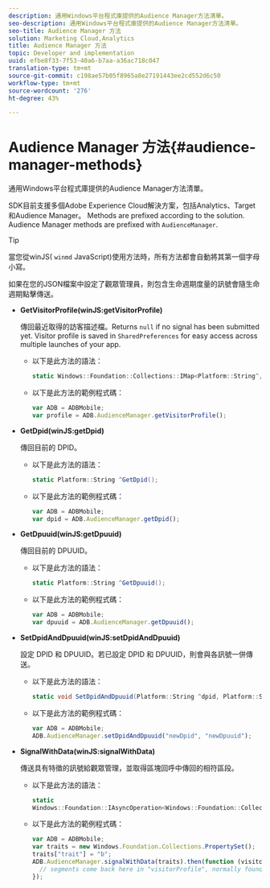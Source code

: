```yaml
---
description: 通用Windows平台程式庫提供的Audience Manager方法清單。
seo-description: 通用Windows平台程式庫提供的Audience Manager方法清單。
seo-title: Audience Manager 方法
solution: Marketing Cloud,Analytics
title: Audience Manager 方法
topic: Developer and implementation
uuid: efbe8f33-7f53-40a6-b7aa-a36ac718c047
translation-type: tm+mt
source-git-commit: c198ae57b05f8965a8e27191443ee2cd552d6c50
workflow-type: tm+mt
source-wordcount: '276'
ht-degree: 43%

---
```



# Audience Manager 方法{#audience-manager-methods}

通用Windows平台程式庫提供的Audience Manager方法清單。

SDK目前支援多個Adobe Experience Cloud解決方案，包括Analytics、Target和Audience Manager。 Methods are prefixed according to the solution. Audience Manager methods are prefixed with `AudienceManager`.

>[!TIP]
>
>當您從winJS( `winmd` JavaScript)使用方法時，所有方法都會自動將其第一個字母小寫。

如果在您的JSON檔案中設定了觀眾管理員，則包含生命週期度量的訊號會隨生命週期點擊傳送。

* **GetVisitorProfile(winJS:getVisitorProfile)**

   傳回最近取得的訪客描述檔。Returns `null` if no signal has been submitted yet. Visitor profile is saved in `SharedPreferences` for easy access across multiple launches of your app.

   * 以下是此方法的語法：

      ```csharp
      static Windows::Foundation::Collections::IMap<Platform::String^,Platform::Object^> ^GetVisitorProfile();
      ```

   * 以下是此方法的範例程式碼：

      ```js
      var ADB = ADBMobile; 
      var profile = ADB.AudienceManager.getVisitorProfile();
      ```

* **GetDpid(winJS:getDpid)**

   傳回目前的 DPID。

   * 以下是此方法的語法：

      ```csharp
      static Platform::String ^GetDpid();
      ```

   * 以下是此方法的範例程式碼：

      ```js
      var ADB = ADBMobile;
      var dpid = ADB.AudienceManager.getDpid(); 
      ```

* **GetDpuuid(winJS:getDpuuid)**

   傳回目前的 DPUUID。

   * 以下是此方法的語法：

      ```csharp
      static Platform::String ^GetDpuuid();
      ```

   * 以下是此方法的範例程式碼：

      ```js
      var ADB = ADBMobile; 
      var dpuuid = ADB.AudienceManager.getDpuuid();
      ```

* **SetDpidAndDpuuid(winJS:setDpidAndDpuuid)**

   設定 DPID 和 DPUUID。若已設定 DPID 和 DPUUID，則會與各訊號一併傳送。

   * 以下是此方法的語法：

      ```csharp
      static void SetDpidAndDpuuid(Platform::String ^dpid, Platform::String ^dpuuid);
      ```

   * 以下是此方法的範例程式碼：

      ```js
      var ADB = ADBMobile; 
      ADB.AudienceManager.setDpidAndDpuuid("newDpid", "newDpuuid");
      ```

* **SignalWithData(winJS:signalWithData)**

   傳送具有特徵的訊號給觀眾管理，並取得區塊回呼中傳回的相符區段。

   * 以下是此方法的語法：

      ```csharp
      static 
      Windows::Foundation::IAsyncOperation<Windows::Foundation::Collections::IMap<Platform::String^, Platform::Object^> ^> ^SignalWithData(Windows::Foundation::Collections::IMap<Platform::String^,Platform::Object> ^data);
      ```

   * 以下是此方法的範例程式碼：

      ```js
      var ADB = ADBMobile;
      var traits = new Windows.Foundation.Collections.PropertySet(); 
      traits["trait"] = "b";
      ADB.AudienceManager.signalWithData(traits).then(function (visitorProfile) { 
        // segments come back here in "visitorProfile", normally found in the "segs" object of your json 
      });
      ```
